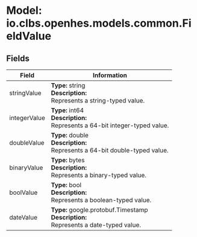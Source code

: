 # Model: io.clbs.openhes.models.common.FieldValue

## Fields

| Field | Information |
| --- | --- |
| stringValue | <b>Type:</b> string<br><b>Description:</b><br>Represents a string-typed value. |
| integerValue | <b>Type:</b> int64<br><b>Description:</b><br>Represents a 64-bit integer-typed value. |
| doubleValue | <b>Type:</b> double<br><b>Description:</b><br>Represents a 64-bit double-typed value. |
| binaryValue | <b>Type:</b> bytes<br><b>Description:</b><br>Represents a binary-typed value. |
| boolValue | <b>Type:</b> bool<br><b>Description:</b><br>Represents a boolean-typed value. |
| dateValue | <b>Type:</b> google.protobuf.Timestamp<br><b>Description:</b><br>Represents a date-typed value. |

